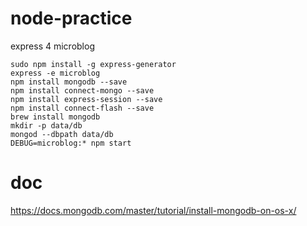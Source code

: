 # node-practice

express 4 microblog

```
sudo npm install -g express-generator
express -e microblog
npm install mongodb --save
npm install connect-mongo --save
npm install express-session --save
npm install connect-flash --save
brew install mongodb
mkdir -p data/db
mongod --dbpath data/db
DEBUG=microblog:* npm start
```

# doc
https://docs.mongodb.com/master/tutorial/install-mongodb-on-os-x/

